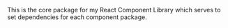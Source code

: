 This is the core package for my React Component Library which serves to set dependencies for each component package. 